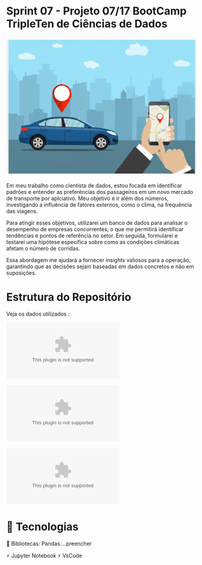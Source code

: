 # Sprint 07 - Projeto 07/17   BootCamp TripleTen de Ciências de Dados

![Ilustração de um celular com aplicativo de transporte](https://github.com/Angelaidt/Sprint-07---An-lise-para-empresa-de-aplicativos-de-carro-/blob/main/Imagem%20II%20-%20Aplicativo%20de%20carro.png)

Em meu trabalho como cientista de dados, estou focada em identificar padrões e entender as preferências dos passageiros em um novo mercado de transporte por aplciativo. Meu objetivo é ir além dos números, investigando a influência de fatores externos, como o clima, na frequência das viagens.

Para atingir esses objetivos, utilizarei um banco de dados para analisar o desempenho de empresas concorrentes, o que me permitirá identificar tendências e pontos de referência no setor. Em seguida, formularei e testarei uma hipótese específica sobre como as condições climáticas afetam o número de corridas.

Essa abordagem me ajudará a fornecer insights valiosos para a operação, garantindo que as decisões sejam baseadas em dados concretos e não em suposições.


# Estrutura do Repositório
Veja os dados utilizados : 

![Dados Sprint 07 - arquivo I CSV](https://github.com/Angelaidt/Sprint-07-Analise-App-Transporte/blob/main/sprint07-arquivo-I.csv
)

![Dados Sprint 07 - arquivo II CSV](https://github.com/Angelaidt/Sprint-07-Analise-App-Transporte/blob/main/sprint07-arquivo-II.csv)

![Dados Sprint 07 - arquivo III CSV](https://github.com/Angelaidt/Sprint-07-Analise-App-Transporte/blob/main/sprint07-arquivo-III.csv)


# 🚀 Tecnologias
📄 Bibliotecas: Pandas....preencher

⚡️ Jupyter Notebook
⚡️ VsCode


